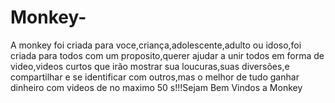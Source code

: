 # Monkey-
A monkey foi criada para voce,criança,adolescente,adulto ou idoso,foi criada para todos com um proposito,querer ajudar a unir todos em forma de video,videos curtos que irão mostrar sua loucuras,suas diversões,e compartilhar e se identificar com outros,mas o melhor de tudo ganhar dinheiro com videos de no maximo 50 s!!!Sejam Bem Vindos a Monkey
